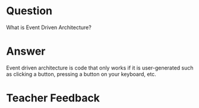 # Question
What is Event Driven Architecture?

# Answer
Event driven architecture is code that only works if it is user-generated such as clicking a button, pressing a button on your keyboard, etc.

# Teacher Feedback